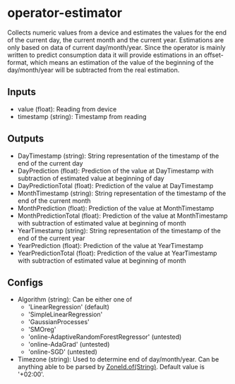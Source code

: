 # operator-estimator

Collects numeric values from a device and estimates the values for the end of the current day, the current month and the current year.
Estimations are only based on data of current day/month/year.
Since the operator is mainly written to predict consumption data it will provide estimations in an offset-format,
 which means an estimation of the value of the beginning of the day/month/year will be subtracted from the real estimation.    

## Inputs

* value (float): Reading from device
* timestamp (string): Timestamp from reading

## Outputs

* DayTimestamp (string): String representation of the timestamp of the end of the current day
* DayPrediction (float): Prediction of the value at DayTimestamp with subtraction of estimated value at beginning of day
* DayPredictionTotal (float): Prediction of the value at DayTimestamp
* MonthTimestamp (string): String representation of the timestamp of the end of the current month
* MonthPrediction (float): Prediction of the value at MonthTimestamp
* MonthPredictionTotal (float): Prediction of the value at MonthTimestamp with subtraction of estimated value at beginning of month
* YearTimestamp (string): String representation of the timestamp of the end of the current year
* YearPrediction (float): Prediction of the value at YearTimestamp
* YearPredictionTotal (float): Prediction of the value at YearTimestamp with subtraction of estimated value at beginning of month

## Configs
 * Algorithm (string): Can be either one of
   + 'LinearRegression' (default)
   + 'SimpleLinearRegression'
   + 'GaussianProcesses'
   + 'SMOreg'
   + 'online-AdaptiveRandomForestRegressor' (untested)
   + 'online-AdaGrad' (untested)
   + 'online-SGD' (untested)
 * Timezone (string): Used to determine end of day/month/year. Can be anything able to be parsed by [ZoneId.of(String)](https://docs.oracle.com/javase/8/docs/api/java/time/ZoneId.html#of-java.lang.String-).
   Default value is '+02:00'.
